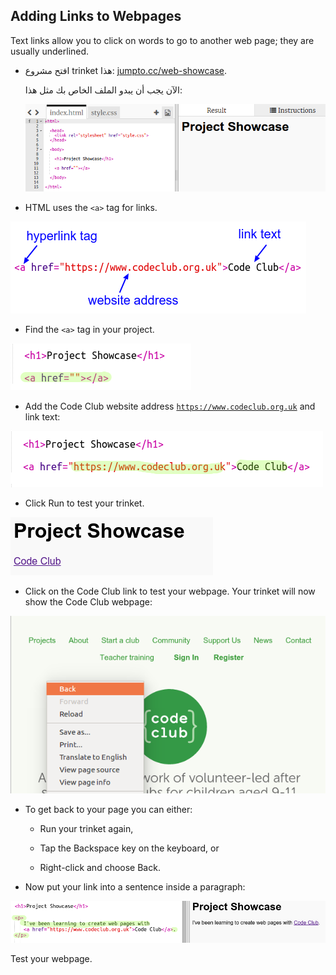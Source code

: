 ## Adding Links to Webpages

Text links allow you to click on words to go to another web page; they are usually underlined.

+ افتح مشروع trinket هذا: [jumpto.cc/web-showcase](http://jumpto.cc/web-showcase).
    
    الآن يجب أن يبدو الملف الخاص بك مثل هذا:
    
    ![لقطة الشاشة](images/showcase-starter.png)

+ HTML uses the `<a>` tag for links.

![لقطة شاشة](images/showcase-link.png)

+ Find the `<a>` tag in your project. 

![لقطة شاشة](images/showcase-a-template.png)

+ Add the Code Club website address [`https://www.codeclub.org.uk`](https://www.codeclub.org.uk) and link text:

![لقطة الشاشة](images/showcase-code-club.png)

+ Click Run to test your trinket.

![لقطة الشاشة](images/showcase-cc-output.png)

+ Click on the Code Club link to test your webpage. Your trinket will now show the Code Club webpage: 

![لقطة الشاشة](images/showcase-cc-website.png)

+ To get back to your page you can either:
    
    + Run your trinket again,
    
    + Tap the Backspace key on the keyboard, or
    
    + Right-click and choose Back.

+ Now put your link into a sentence inside a paragraph:

![لقطة الشاشة](images/showcase-paragraph.png)

Test your webpage.